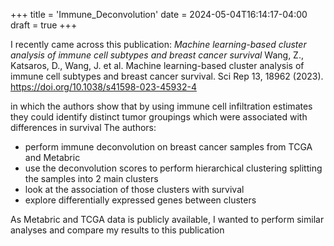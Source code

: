 +++
title = 'Immune_Deconvolution'
date = 2024-05-04T16:14:17-04:00
draft = true
+++


I recently came across this publication: *Machine learning-based cluster analysis of immune cell subtypes and breast cancer survival*
Wang, Z., Katsaros, D., Wang, J. et al. Machine learning-based cluster analysis of immune cell subtypes and breast cancer survival. Sci Rep 13, 18962 (2023). https://doi.org/10.1038/s41598-023-45932-4

in which the authors show that by using immune cell infiltration estimates they could identify distinct tumor groupings which were associated with differences in survival
The authors: 
- perform immune deconvolution on breast cancer samples from TCGA and Metabric
- use the deconvolution scores to perform hierarchical clustering splitting the samples into 2 main clusters
- look at the association of those clusters with survival
- explore differentially expressed genes between clusters


As Metabric and TCGA data is publicly available, I wanted to perform similar analyses and compare my results to this publication

